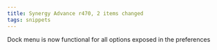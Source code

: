 ```yaml
---
title: Synergy Advance r470, 2 items changed
tags: snippets
---
```


Dock menu is now functional for all options exposed in the preferences
